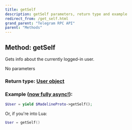 ```yaml
---
title: getSelf
description: getSelf parameters, return type and example
redirect_from: /get_self.html
grand_parent: "Telegram RPC API"
parent: "Methods"
---
```

## Method: getSelf  

Gets info about the currently logged-in user.

No parameters

### Return type: [User object](API_docs/types/User.md)

### Example ([now fully async!](https://docs.madelineproto.xyz/docs/ASYNC.html)):


```php
$User = yield $MadelineProto->getSelf();
```

Or, if you're into Lua:

```lua
User = getSelf()
```

